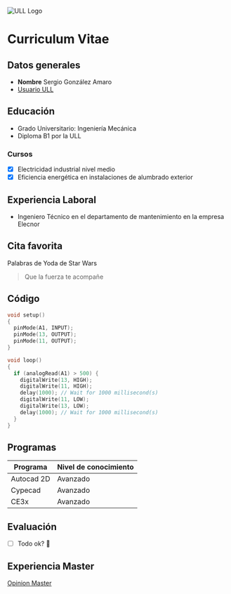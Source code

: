 ![ULL Logo](https://www.ull.es/portal/noticias/wp-content/uploads/sites/13/2018/04/ull-nuevo-logo.jpg)

# Curriculum Vitae
## Datos generales
* **Nombre** Sergio González Amaro
* [Usuario ULL](https://campusdoctoradoyposgrado.ull.es/user/profile.php?id=34035)

## Educación
* Grado Universitario: Ingeniería Mecánica
* Diploma B1 por la ULL

### Cursos
- [x] Electricidad industrial nivel medio
- [x] Eficiencia energética en instalaciones de alumbrado exterior

## Experiencia Laboral
* Ingeniero Técnico en el departamento de mantenimiento en la empresa Elecnor

## Cita favorita
Palabras de Yoda de Star Wars
> Que la fuerza te acompañe

## Código 
``` C++
void setup()
{
  pinMode(A1, INPUT);
  pinMode(13, OUTPUT);
  pinMode(11, OUTPUT);
}

void loop()
{
  if (analogRead(A1) > 500) {
    digitalWrite(13, HIGH);
    digitalWrite(11, HIGH);
    delay(1000); // Wait for 1000 millisecond(s)
    digitalWrite(11, LOW);
    digitalWrite(13, LOW);
    delay(1000); // Wait for 1000 millisecond(s)
  }
}
```
## Programas
Programa | Nivel de conocimiento
-------- | --------
Autocad 2D | Avanzado
Cypecad | Avanzado
CE3x | Avanzado

## Evaluación
- [ ] Todo ok? :call_me_hand:
## Experiencia Master
[Opinion Master](https://github.com/ULL-MFP-AET-2021/p02-t0-aprender-markdown-sergiogonzalezamaro/blob/main/master.md)
